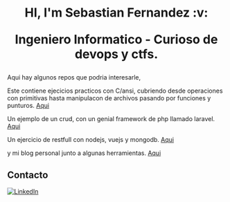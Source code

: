 
<h1 align='center'>HI, I'm Sebastian Fernandez :v:
<p align='center'>
  Ingeniero Informatico - Curioso de devops y ctfs.</p>
</h1>

Aqui hay algunos repos que podria interesarle,

Este contiene ejecicios practicos con C/ansi, cubriendo desde operaciones con primitivas hasta manipulacon de archivos pasando por funciones y punturos. [Aqui](https://github.com/sebasFnz/fictional-guide)

Un ejemplo de un crud, con un genial framework de php llamado laravel. [Aqui](https://github.com/sebasFnz/Courses)

Un ejercicio de restfull con nodejs, vuejs y mongodb. [Aqui](https://github.com/sebasFnz/saintseiyaProject)

y mi blog personal junto a algunas herramientas. [Aqui](https://bytefate.blogspot.com/)

<h2>Contacto</h2>

<a href="http://www.linkedin.com/in/sebas-fernandez/" target="_blank"><img alt="LinkedIn" src="https://img.shields.io/badge/linkedin-%230077B5.svg?&style=for-the-badge&logo=linkedin&logoColor=white" /></a>




